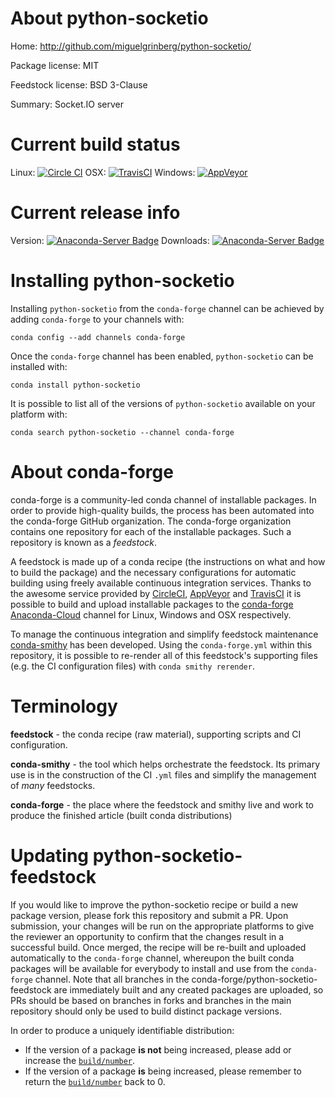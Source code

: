 About python-socketio
=====================

Home: http://github.com/miguelgrinberg/python-socketio/

Package license: MIT

Feedstock license: BSD 3-Clause

Summary: Socket.IO server



Current build status
====================

Linux: [![Circle CI](https://circleci.com/gh/conda-forge/python-socketio-feedstock.svg?style=shield)](https://circleci.com/gh/conda-forge/python-socketio-feedstock)
OSX: [![TravisCI](https://travis-ci.org/conda-forge/python-socketio-feedstock.svg?branch=master)](https://travis-ci.org/conda-forge/python-socketio-feedstock)
Windows: [![AppVeyor](https://ci.appveyor.com/api/projects/status/github/conda-forge/python-socketio-feedstock?svg=True)](https://ci.appveyor.com/project/conda-forge/python-socketio-feedstock/branch/master)

Current release info
====================
Version: [![Anaconda-Server Badge](https://anaconda.org/conda-forge/python-socketio/badges/version.svg)](https://anaconda.org/conda-forge/python-socketio)
Downloads: [![Anaconda-Server Badge](https://anaconda.org/conda-forge/python-socketio/badges/downloads.svg)](https://anaconda.org/conda-forge/python-socketio)

Installing python-socketio
==========================

Installing `python-socketio` from the `conda-forge` channel can be achieved by adding `conda-forge` to your channels with:

```
conda config --add channels conda-forge
```

Once the `conda-forge` channel has been enabled, `python-socketio` can be installed with:

```
conda install python-socketio
```

It is possible to list all of the versions of `python-socketio` available on your platform with:

```
conda search python-socketio --channel conda-forge
```


About conda-forge
=================

conda-forge is a community-led conda channel of installable packages.
In order to provide high-quality builds, the process has been automated into the
conda-forge GitHub organization. The conda-forge organization contains one repository
for each of the installable packages. Such a repository is known as a *feedstock*.

A feedstock is made up of a conda recipe (the instructions on what and how to build
the package) and the necessary configurations for automatic building using freely
available continuous integration services. Thanks to the awesome service provided by
[CircleCI](https://circleci.com/), [AppVeyor](http://www.appveyor.com/)
and [TravisCI](https://travis-ci.org/) it is possible to build and upload installable
packages to the [conda-forge](https://anaconda.org/conda-forge)
[Anaconda-Cloud](http://docs.anaconda.org/) channel for Linux, Windows and OSX respectively.

To manage the continuous integration and simplify feedstock maintenance
[conda-smithy](http://github.com/conda-forge/conda-smithy) has been developed.
Using the ``conda-forge.yml`` within this repository, it is possible to re-render all of
this feedstock's supporting files (e.g. the CI configuration files) with ``conda smithy rerender``.


Terminology
===========

**feedstock** - the conda recipe (raw material), supporting scripts and CI configuration.

**conda-smithy** - the tool which helps orchestrate the feedstock.
                   Its primary use is in the construction of the CI ``.yml`` files
                   and simplify the management of *many* feedstocks.

**conda-forge** - the place where the feedstock and smithy live and work to
                  produce the finished article (built conda distributions)


Updating python-socketio-feedstock
==================================

If you would like to improve the python-socketio recipe or build a new
package version, please fork this repository and submit a PR. Upon submission,
your changes will be run on the appropriate platforms to give the reviewer an
opportunity to confirm that the changes result in a successful build. Once
merged, the recipe will be re-built and uploaded automatically to the
`conda-forge` channel, whereupon the built conda packages will be available for
everybody to install and use from the `conda-forge` channel.
Note that all branches in the conda-forge/python-socketio-feedstock are
immediately built and any created packages are uploaded, so PRs should be based
on branches in forks and branches in the main repository should only be used to
build distinct package versions.

In order to produce a uniquely identifiable distribution:
 * If the version of a package **is not** being increased, please add or increase
   the [``build/number``](http://conda.pydata.org/docs/building/meta-yaml.html#build-number-and-string).
 * If the version of a package **is** being increased, please remember to return
   the [``build/number``](http://conda.pydata.org/docs/building/meta-yaml.html#build-number-and-string)
   back to 0.
